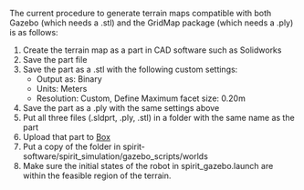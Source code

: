 The current procedure to generate terrain maps compatible with both Gazebo (which needs a .stl) and the GridMap package (which needs a .ply) is as follows:

1. Create the terrain map as a part in CAD software such as Solidworks
2. Save the part file
3. Save the part as a .stl with the following custom settings:
   - Output as: Binary
   - Units: Meters
   - Resolution: Custom, Define Maximum facet size: 0.20m
4. Save the part as a .ply with the same settings above
5. Put all three files (.sldprt, .ply, .stl) in a folder with the same name as the part
6. Upload that part to [Box](https://cmu.app.box.com/folder/140471289581)
7. Put a copy of the folder in spirit-software/spirit_simulation/gazebo_scripts/worlds
8. Make sure the initial states of the robot in spirit_gazebo.launch are within the feasible region of the terrain.